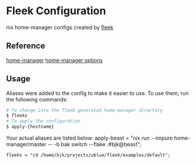 # Fleek Configuration
nix home-manager configs created by [fleek](https://github.com/ublue-os/fleek)

## Reference

[home-manager](https://nix-community.github.io/home-manager/)
[home-manager options](https://nix-community.github.io/home-manager/options.html)

## Usage

Aliases were added to the config to make it easier to use. To use them, run the following commands:

```bash
# To change into the fleek generated home-manager directory
$ fleeks
# To apply the configuration
$ apply-{hostname}
```

Your actual aliases are listed below:
    apply-beast = "nix run --impure home-manager/master -- -b bak switch --flake .#bjk@beast";

    fleeks = "cd /home/bjk/projects/ublue/fleek/examples/default";
